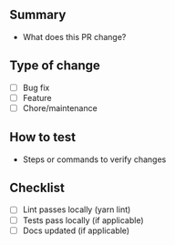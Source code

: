 ## Summary

- What does this PR change?

## Type of change

- [ ] Bug fix
- [ ] Feature
- [ ] Chore/maintenance

## How to test

- Steps or commands to verify changes

## Checklist

- [ ] Lint passes locally (yarn lint)
- [ ] Tests pass locally (if applicable)
- [ ] Docs updated (if applicable)
